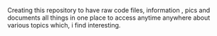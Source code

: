 Creating this repository to have raw code files, information , pics and documents all things in one place to access anytime anywhere about various topics  which, i find interesting.
